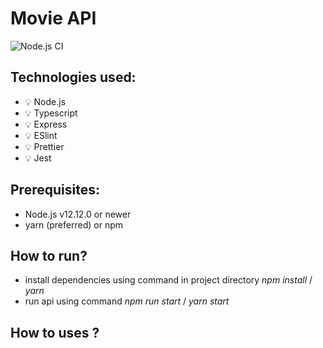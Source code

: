 # Movie API
![Node.js CI](https://github.com/unm4sked/MovieAPI-express/workflows/Node.js%20CI/badge.svg)

## Technologies used:

-   :bulb: Node.js
-   :bulb: Typescript
-   :bulb: Express
-   :bulb: ESlint
-   :bulb: Prettier
-   :bulb: Jest

## Prerequisites:
- Node.js v12.12.0 or newer
- yarn (preferred) or npm

## How to run?

- install dependencies using command in project directory *npm install* / *yarn*
- run api using command *npm run start* / *yarn start*


## How to uses ?